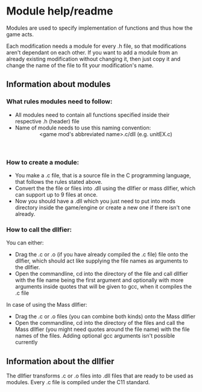 # Module help/readme

Modules are used to specify implementation of functions and thus how the game acts.

Each modification needs a module for every .h file, so that modifications aren't dependant on each other. If you want to add a module from an already existing modification without changing it, then just copy it and change the name of the file to fit your modification's name.

## Information about modules

### What rules modules need to follow:

* All modules need to contain all functions specified inside their respective .h (header) file
* Name of module needs to use this naming convention: <header name><game mod's abbreviated name>.c/dll (e.g. unitEX.c)

### How to create a module:

* You make a .c file, that is a source file in the C programming language, that follows the rules stated above.
* Convert the the file or files into .dll using the dllfier or mass dllfier, which can support up to 9 files at once.
* Now you should have a .dll which you just need to put into mods directory inside the game/engine or create a new one if there isn't one already.

### How to call the dllfier:

You can either:

* Drag the .c or .o (if you have already compiled the .c file) file onto the dllfier, which should act like supplying the file names as arguments to the dllfier.
* Open the commandline, cd into the directory of the file and call dllfier with the file name being the first argument and optionally with more arguments inside quotes that will be given to gcc, when it compiles the .c file

In case of using the Mass dllfier:

* Drag the .c or .o files (you can combine both kinds) onto the Mass dllfier
* Open the commandline, cd into the directory of the files and call the Mass dllfier (you might need quotes around the file name) with the file names of the files. Adding optional gcc arguments isn't possible currently

## Information about the dllfier

The dllfier transforms .c or .o files into .dll files that are ready to be used as modules. Every .c file is compiled under the C11 standard.